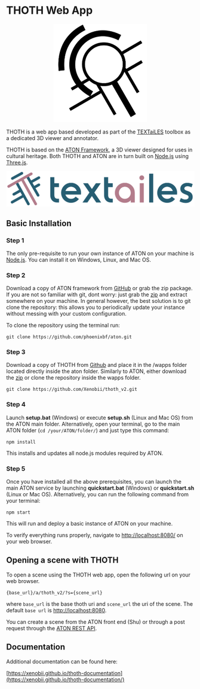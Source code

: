 # THOTH Web App

<p align="center">
    <a href = "https://github.com/Xenobii/thoth_v2" target="_blank">
        <img src="res/thoth-logo.png" alt="THOTH" width="250"/>
    </a>
</p>

THOTH is a web app based developed as part of the [TEXTaiLES](https://www.echoes-eccch.eu/textailes/) toolbox as a dedicated 3D viewer and annotator.

THOTH is based on the [ATON Framework](https://osiris.itabc.cnr.it/aton/), a 3D viewer designed for uses in cultural heritage. Both THOTH and ATON are in turn built on [Node.js](https://nodejs.org/en) using [Three.js](https://threejs.org/).

<p align="center">
    <a href = "https://www.echoes-eccch.eu/textailes/" target="_blank">
        <img src="res/Logo-Textailes-Colour-RGB-Hor.png" alt="TEXTaiLES" width="800"/>
    </a>
</p>

## Basic Installation

### Step 1
The only pre-requisite to run your own instance of ATON on your machine is [Node.js](https://nodejs.org/). You can install it on Windows, Linux, and Mac OS.

### Step 2
Download a copy of ATON framework from [GitHub](https://github.com/phoenixbf/aton) or grab the zip package. If you are not so familiar with git, dont worry: just grab the [zip](https://codeload.github.com/phoenixbf/aton/zip/refs/heads/master) and extract somewhere on your machine. In general however, the best solution is to git clone the repository: this allows you to periodically update your instance without messing with your custom configuration.

To clone the repository using the terminal run:
```
git clone https://github.com/phoenixbf/aton.git
``` 


### Step 3
Download a copy of THOTH from [Github](https://github.com/Xenobii/thoth_v2) and place it in the /wapps folder located directly inside the aton folder. Similarly to ATON, either download the [zip](https://github.com/Xenobii/thoth_v2) or clone the repository inside the wapps folder. 
```
git clone https://github.com/Xenobii/thoth_v2.git
```

### Step 4
Launch **setup.bat** (Windows) or execute **setup.sh** (Linux and Mac OS) from the ATON main folder. Alternatively, open your terminal, go to the main ATON folder (`cd /your/ATON/folder/`) and just type this command:

```
npm install
```

This installs and updates all node.js modules required by ATON.

### Step 5
Once you have installed all the above prerequisites, you can launch the main ATON service by launching **quickstart.bat** (Windows) or **quickstart.sh** (Linux or Mac OS). Alternatively, you can run the following command from your terminal:
```
npm start
```

This will run and deploy a basic instance of ATON on your machine.

To verify everything runs properly, navigate to [http://localhost:8080/](http://localhost:8080/) on your web browser. 

## Opening a scene with THOTH

To open a scene using the THOTH web app, open the following url on your web browser.

```
{base_url}/a/thoth_v2/?s={scene_url}
```

where `base_url` is the base thoth uri and `scene_url` the uri of the scene. The default `base url` is [http://localhost:8080](http://localhost:8080).

You can create a scene from the ATON front end (Shu) or through a post request through the [ATON REST API](../api/rest.md).

## Documentation

Additional documentation can be found here: 

[https://xenobii.github.io/thoth-documentation](https://xenobii.github.io/thoth-documentation/)